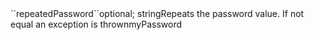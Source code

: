 <tr><td>``repeatedPassword``</td><td>optional; string</td><td>Repeats the password value. If not equal an exception is thrown</td><td>myPassword</td><td></td></tr>
